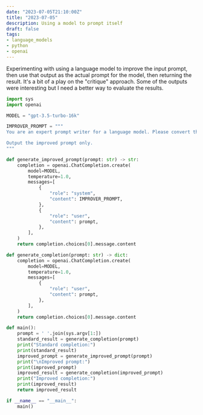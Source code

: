 ```yaml
---
date: "2023-07-05T21:10:00Z"
title: "2023-07-05"
description: Using a model to prompt itself
draft: false
tags:
- language_models
- python
- openai
---
```


Experimenting with using a language model to improve the input prompt, then use that output as the actual prompt for the model, then returning the result.
It's a bit of a play on the "critique" approach.
Some of the outputs were interesting but I need a better way to evaluate the results.

```python
import sys
import openai

MODEL = "gpt-3.5-turbo-16k"

IMPROVER_PROMPT = """
You are an expert prompt writer for a language model. Please convert the user's message into an effective prompt that will be sent to a language model to produce a helpful and useful response.

Output the improved prompt only.
"""

def generate_improved_prompt(prompt: str) -> str:
    completion = openai.ChatCompletion.create(
        model=MODEL,
        temperature=1.0,
        messages=[
            {
                "role": "system",
                "content": IMPROVER_PROMPT,
            },
            {
                "role": "user",
                "content": prompt,
            },
        ],
    )
    return completion.choices[0].message.content

def generate_completion(prompt: str) -> dict:
    completion = openai.ChatCompletion.create(
        model=MODEL,
        temperature=1.0,
        messages=[
            {
                "role": "user",
                "content": prompt,
            },
        ],
    )
    return completion.choices[0].message.content

def main():
    prompt = ' '.join(sys.argv[1:])
    standard_result = generate_completion(prompt)
    print("Standard completion:")
    print(standard_result)
    improved_prompt = generate_improved_prompt(prompt)
    print("\nImproved prompt:")
    print(improved_prompt)
    improved_result = generate_completion(improved_prompt)
    print("Improved completion:")
    print(improved_result)
    return improved_result

if __name__ == "__main__":
    main()
```
